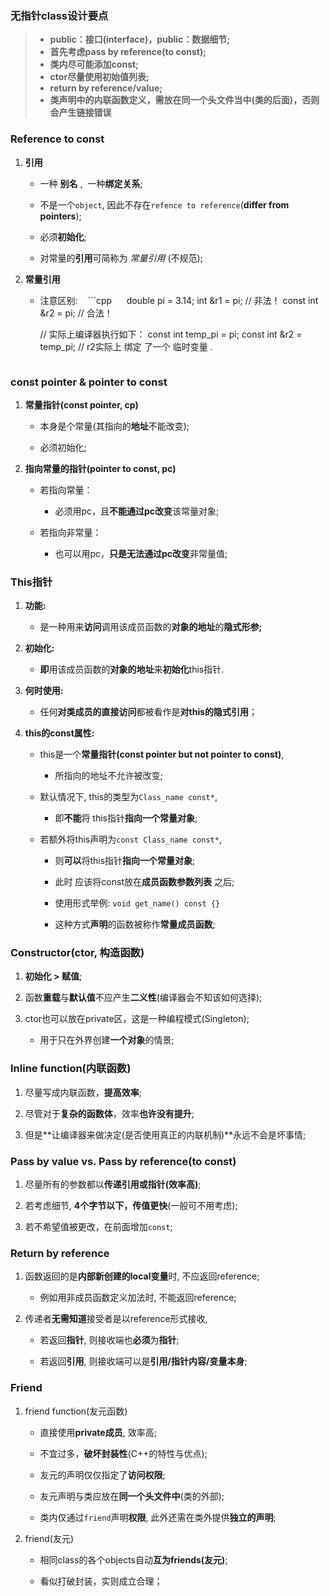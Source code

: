 ### 无指针class设计要点
>* **public：接口(interface)，public：数据细节;**
>* **首先考虑pass by reference(to const);**
>* **类内尽可能添加const;**
>* **ctor尽量使用初始值列表;**
>* **return by reference/value;**
>* **类声明中的内联函数定义，需放在同一个头文件当中(类的后面)，否则会产生链接错误**

### Reference to const 
1. **引用**

    * 一种 **别名** ,  一种**绑定关系**;
    
    * 不是一个`object`, 因此不存在`refence to reference`(**differ from pointers**);
    
    * 必须**初始化**;
    
    * 对常量的**引用**可简称为 *常量引用* (不规范);

2. **常量引用**

    * 注意区别:
    ```cpp
      double pi = 3.14;
      int &r1 = pi;       // 非法！
      const int &r2 = pi;	// 合法！

      // 实际上编译器执行如下：
      const int temp_pi = pi;
      const int &r2 = temp_pi;
      // r2实际上 绑定 了一个 临时变量 .
    ```
### const pointer  &  pointer to const

1. **常量指针(const pointer, cp)**

    * 本身是个常量(其指向的**地址**不能改变);
    
    * 必须初始化;

2. **指向常量的指针(pointer to const, pc)**

    * 若指向常量：
    
        * 必须用pc，且**不能通过pc改变**该常量对象;
        
    * 若指向非常量：
    
        * 也可以用pc，**只是无法通过pc改变**非常量值;


### This指针
1. **功能:**

    * 是一种用来**访问**调用该成员函数的**对象的地址**的**隐式形参;**
    
2. **初始化:**

    * **即**用该成员函数的**对象的地址**来**初始化**this指针.
    
3. **何时使用:**

    * 任何**对类成员的直接访问**都被看作是**对this的隐式引用**；
    
4. **this的const属性:**

    * this是一个**常量指针(const pointer but not pointer to const)**,
    
        * 所指向的地址不允许被改变;
        
    * 默认情况下, this的类型为`Class_name const*`,
    
        * 即**不能**将 this指针**指向一个常量对象**;
        
    * 若额外将this声明为`const Class_name const*`,
    
        * 则**可以**将this指针**指向一个常量对象**;
        
        * 此时 应该将const放在**成员函数参数列表** 之后;
        
        * 使用形式举例: `void get_name() const {}`
        
        * 这种方式**声明**的函数被称作**常量成员函数**;

### Constructor(ctor, 构造函数)

1. **初始化 > 赋值**;

2. 函数**重载**与**默认值**不应产生**二义性**(编译器会不知该如何选择);

3. ctor也可以放在private区，这是一种编程模式(Singleton);

    * 用于只在外界创建**一个对象**的情景;

### Inline function(内联函数)

1. 尽量写成内联函数，**提高效率**;

2. 尽管对于**复杂的函数体**，效率**也许没有提升**;

3. 但是**让编译器来做决定(是否使用真正的内联机制)**永远不会是坏事情;

### Pass by value  vs.  Pass by reference(to const)

1. 尽量所有的参数都以**传递引用或指针(效率高)**;

2. 若考虑细节, **4个字节以下，传值更快**(一般可不用考虑);

3. 若不希望值被更改，在前面增加`const`;

### Return by reference

1. 函数返回的是**内部新创建的local变量**时, 不应返回reference;

    * 例如用非成员函数定义加法时, 不能返回reference;
    
2. 传递者**无需知道**接受者是以reference形式接收, 

    * 若返回**指针**, 则接收端也**必须**为**指针**;
    
    * 若返回**引用**, 则接收端可以是**引用/指针内容/变量本身**;

### Friend

1. friend function(友元函数)

    * 直接使用**private成员**, 效率高;
    
    * 不宜过多，**破坏封装性**(C++的特性与优点);
    
    * 友元的声明仅仅指定了**访问权限**;
    
    * 友元声明与类应放在**同一个头文件中**(类的外部);
    
    * 类内仅通过`friend`声明**权限**, 此外还需在类外提供**独立的声明**;
    
2. friend(友元)

    * 相同class的各个objects自动**互为friends(友元)**;
    
    * 看似打破封装，实则成立合理；


